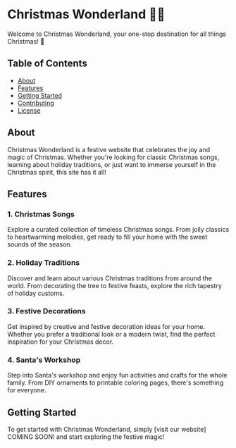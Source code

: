 # Christmas Wonderland 🎄🎅

Welcome to Christmas Wonderland, your one-stop destination for all things Christmas! 🎉

## Table of Contents
- [About](#about)
- [Features](#features)
- [Getting Started](#getting-started)
- [Contributing](#contributing)
- [License](#license)

## About

Christmas Wonderland is a festive website that celebrates the joy and magic of Christmas. Whether you're looking for classic Christmas songs, learning about holiday traditions, or just want to immerse yourself in the Christmas spirit, this site has it all!

## Features

### 1. Christmas Songs
Explore a curated collection of timeless Christmas songs. From jolly classics to heartwarming melodies, get ready to fill your home with the sweet sounds of the season.

### 2. Holiday Traditions
Discover and learn about various Christmas traditions from around the world. From decorating the tree to festive feasts, explore the rich tapestry of holiday customs.

### 3. Festive Decorations
Get inspired by creative and festive decoration ideas for your home. Whether you prefer a traditional look or a modern twist, find the perfect inspiration for your Christmas decor.

### 4. Santa's Workshop
Step into Santa's workshop and enjoy fun activities and crafts for the whole family. From DIY ornaments to printable coloring pages, there's something for everyone.

## Getting Started

To get started with Christmas Wonderland, simply [visit our website] COMING SOON! and start exploring the festive magic!
